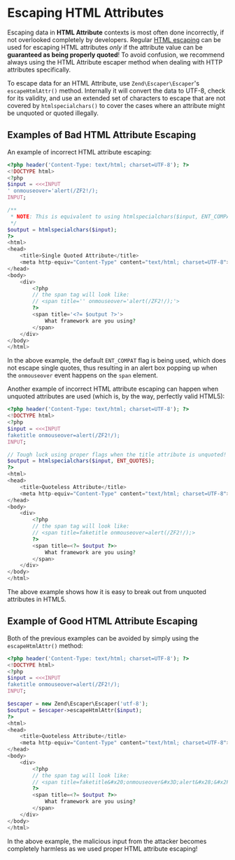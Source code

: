 # Escaping HTML Attributes

Escaping data in **HTML Attribute** contexts is most often done incorrectly, if
not overlooked completely by developers. Regular [HTML
escaping](escaping-html.md) can be used for escaping HTML attributes *only* if
the attribute value can be **guaranteed as being properly quoted**! To avoid
confusion, we recommend always using the HTML Attribute escaper method when
dealing with HTTP attributes specifically.

To escape data for an HTML Attribute, use `Zend\Escaper\Escaper`'s
`escapeHtmlAttr()` method.  Internally it will convert the data to UTF-8, check
for its validity, and use an extended set of characters to escape that are not
covered by `htmlspecialchars()` to cover the cases where an attribute might be
unquoted or quoted illegally.

## Examples of Bad HTML Attribute Escaping

An example of incorrect HTML attribute escaping:

```php
<?php header('Content-Type: text/html; charset=UTF-8'); ?>
<!DOCTYPE html>
<?php
$input = <<<INPUT
' onmouseover='alert(/ZF2!/);
INPUT;

/**
 * NOTE: This is equivalent to using htmlspecialchars($input, ENT_COMPAT)
 */
$output = htmlspecialchars($input);
?>
<html>
<head>
    <title>Single Quoted Attribute</title>
    <meta http-equiv="Content-Type" content="text/html; charset=UTF-8">
</head>
<body>
    <div>
        <?php 
        // the span tag will look like:
        // <span title='' onmouseover='alert(/ZF2!/);'>
        ?>
        <span title='<?= $output ?>'>
            What framework are you using?
        </span>
    </div>
</body>
</html>
```

In the above example, the default `ENT_COMPAT` flag is being used, which does
not escape single quotes, thus resulting in an alert box popping up when the
`onmouseover` event happens on the `span` element.

Another example of incorrect HTML attribute escaping can happen when unquoted
attributes are used (which is, by the way, perfectly valid HTML5):

```php
<?php header('Content-Type: text/html; charset=UTF-8'); ?>
<!DOCTYPE html>
<?php
$input = <<<INPUT
faketitle onmouseover=alert(/ZF2!/);
INPUT;

// Tough luck using proper flags when the title attribute is unquoted!
$output = htmlspecialchars($input, ENT_QUOTES);
?>
<html>
<head>
    <title>Quoteless Attribute</title>
    <meta http-equiv="Content-Type" content="text/html; charset=UTF-8">
</head>
<body>
    <div>
        <?php 
        // the span tag will look like:
        // <span title=faketitle onmouseover=alert(/ZF2!/);>
        ?>
        <span title=<?= $output ?>>
            What framework are you using?
        </span>
    </div>
</body>
</html>
```

The above example shows how it is easy to break out from unquoted attributes in
HTML5.

## Example of Good HTML Attribute Escaping

Both of the previous examples can be avoided by simply using the
`escapeHtmlAttr()` method:

```php
<?php header('Content-Type: text/html; charset=UTF-8'); ?>
<!DOCTYPE html>
<?php
$input = <<<INPUT
faketitle onmouseover=alert(/ZF2!/);
INPUT;

$escaper = new Zend\Escaper\Escaper('utf-8');
$output = $escaper->escapeHtmlAttr($input);
?>
<html>
<head>
    <title>Quoteless Attribute</title>
    <meta http-equiv="Content-Type" content="text/html; charset=UTF-8">
</head>
<body>
    <div>
        <?php 
        // the span tag will look like:
        // <span title=faketitle&#x20;onmouseover&#x3D;alert&#x28;&#x2F;ZF2&#x21;&#x2F;&#x29;&#x3B;>
        ?>
        <span title=<?= $output ?>>
            What framework are you using?
        </span>
    </div>
</body>
</html>
```

In the above example, the malicious input from the attacker becomes completely
harmless as we used proper HTML attribute escaping!
